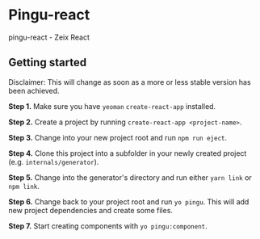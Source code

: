 # Pingu-react
pingu-react - Zeix React

## Getting started
Disclaimer: This will change as soon as a more or less stable version has been achieved.

**Step 1.** Make sure you have `yeoman` `create-react-app` installed.

**Step 2.** Create a project by running `create-react-app <project-name>`.

**Step 3.** Change into your new project root and run `npm run eject`.

**Step 4.** Clone this project into a subfolder in your newly created project (e.g. `internals/generator`).

**Step 5.** Change into the generator's directory and run either `yarn link` or `npm link`.

**Step 6.** Change back to your project root and run `yo pingu`. This will add new project dependencies and create some
files.

**Step 7.** Start creating components with `yo pingu:component`.
